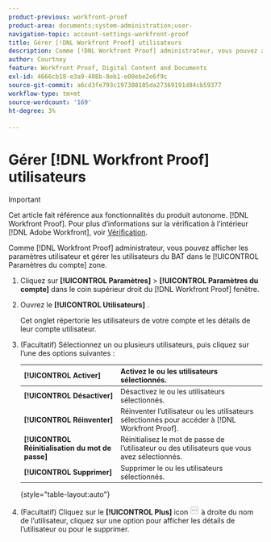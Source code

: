 ```yaml
---
product-previous: workfront-proof
product-area: documents;system-administration;user-
navigation-topic: account-settings-workfront-proof
title: Gérer [!DNL Workfront Proof] utilisateurs
description: Comme [!DNL Workfront Proof] administrateur, vous pouvez afficher les paramètres utilisateur et gérer les utilisateurs du BAT dans le [!UICONTROL Paramètres du compte] zone.
author: Courtney
feature: Workfront Proof, Digital Content and Documents
exl-id: 4666cb18-e3a9-408b-8eb1-e00ebe2e6f9c
source-git-commit: a6cd3fe793c197308105da27369191d84cb59377
workflow-type: tm+mt
source-wordcount: '169'
ht-degree: 3%

---
```


# Gérer [!DNL Workfront Proof] utilisateurs

>[!IMPORTANT]
>
>Cet article fait référence aux fonctionnalités du produit autonome. [!DNL Workfront Proof]. Pour plus d’informations sur la vérification à l’intérieur [!DNL Adobe Workfront], voir [Vérification](../../../review-and-approve-work/proofing/proofing.md).

Comme [!DNL Workfront Proof] administrateur, vous pouvez afficher les paramètres utilisateur et gérer les utilisateurs du BAT dans le [!UICONTROL Paramètres du compte] zone.

1. Cliquez sur **[!UICONTROL Paramètres]** > **[!UICONTROL Paramètres du compte]** dans le coin supérieur droit du [!DNL Workfront Proof] fenêtre.

1. Ouvrez le **[!UICONTROL Utilisateurs]** .

   Cet onglet répertorie les utilisateurs de votre compte et les détails de leur compte utilisateur.

1. (Facultatif) Sélectionnez un ou plusieurs utilisateurs, puis cliquez sur l’une des options suivantes :

   | **[!UICONTROL Activer]** | Activez le ou les utilisateurs sélectionnés. |
   |---|---|
   | **[!UICONTROL Désactiver]** | Désactivez le ou les utilisateurs sélectionnés. |
   | **[!UICONTROL Réinventer]** | Réinventer l’utilisateur ou les utilisateurs sélectionnés pour accéder à [!DNL Workfront Proof]. |
   | **[!UICONTROL Réinitialisation du mot de passe]** | Réinitialisez le mot de passe de l’utilisateur ou des utilisateurs que vous avez sélectionnés. |
   | **[!UICONTROL Supprimer]** | Supprimer le ou les utilisateurs sélectionnés. |

   {style=&quot;table-layout:auto&quot;}

1. (Facultatif) Cliquez sur le **[!UICONTROL Plus]** icon ![[!DNL More_button_small].png](assets/more-button-small.png) à droite du nom de l’utilisateur, cliquez sur une option pour afficher les détails de l’utilisateur ou pour le supprimer.
